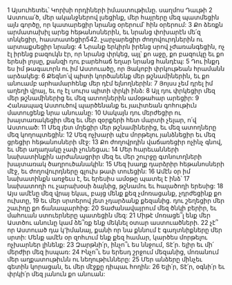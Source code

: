 1 Այսուհետեւ՝ Կորխի որդիների իմաստութիւնը. սաղմոս Դաւթի
2 Աստուա՛ծ, մեր ականջներով լսեցինք,
մեր հայրերը մեզ պատմեցին այն գործը,
որ կատարեցիր նրանց օրերում՝ հին օրերում:
3 Քո ձեռքն արմատախիլ արեց հեթանոսներին, եւ նրանց փոխարէն մե՛զ տնկեցիր, հաստատեցիր542.
չարչարեցիր ժողովուրդներին ու արտաքսեցիր նրանց:
4 Նրանք երկիրն իրենց սրով չժառանգեցին,
ոչ էլ իրենց բազուկն էր, որ նրանց փրկեց,
այլ՝ քո աջը, քո բազուկը եւ քո երեսի լոյսը,
քանզի դու բարեհաճ եղար նրանց հանդէպ:
5 Դու ինքդ ես իմ թագաւորն ու իմ Աստուածը,
որ Յակոբի փրկութեան հրամանն արձակեց:
6 Քեզնո՛վ պիտի կործանենք մեր թշնամիներին,
եւ քո անուամբ արհամարհենք մեր դէմ ելնողներին:
7 Յոյսս չեմ դրել իմ աղեղի վրայ,
եւ ոչ էլ սուրս պիտի փրկի ինձ:
8 Այլ դու փրկեցիր մեզ մեր թշնամիներից
եւ մեզ ատողներին ամօթահար արեցիր:
9 Հանապազ Աստուծով պարծենանք
եւ յաւիտեան գոհութիւն մատուցենք նրա անուանը:
10 Սակայն դու մերժեցիր ու խայտառակեցիր մեզ
եւ մեր զօրքերի հետ մարտի չելար, ո՛վ Աստուած:
11 Մեզ յետ մղեցիր մեր թշնամիներից,
եւ մեզ ատողները մեզ կողոպտեցին:
12 Մեզ ոչխարի պէս մորթելու յանձնեցիր
եւ մեզ ցրեցիր հեթանոսների մէջ:
13 Քո ժողովրդին վաճառեցիր ոչինչ գնով,
եւ մեր աղաղակը չափ չունեցաւ:
14 Մեր հարեւանների նախատինքին արժանացրիր մեզ
եւ մեր շուրջը գտնուողների խայտառակ ծաղրուծանակին:
15 Մեզ խաղք դարձրիր հեթանոսների մէջ,
եւ ժողովուրդները գլուխ թափ տուեցին:
16 Ամէն օր իմ նախատինքն առջեւս է,
եւ երեսիս ամօթը պատել է ինձ՝
17 նախատողի ու չարախօսի ձայնից,
թշնամու եւ հալածողի երեսից:
18 Այս ամէնը մեզ վրայ եկաւ,
բայց մենք քեզ չմոռացանք,
չդրժեցինք քո ուխտը,
19 եւ մեր սրտերով յետ չդարձանք քեզանից.
դու շեղեցիր մեր շաւիղը քո ճանապարհից:
20 Տաժանավայրում մեզ ծնկի բերիր,
եւ մահուան ստուերները պատեցին մեզ:
21 Միթէ մոռացե՞լ ենք մեր Աստծու անունը
կամ ձե՞ռք ենք մեկնել օտար աստուածների.
22 չէ՞ որ Աստուած դա կ՚իմանայ,
քանի որ նա քննում է գաղտնիքները մեր սրտի:
Մենք ամէն օր զոհւում ենք քեզ համար,
կարծես մորթելու ոչխարներ լինենք:
23 Զարթնի՛ր, ինչո՞ւ ես ննջում, Տէ՛ր.
ելիր եւ մի՛ մերժիր մեզ իսպառ:
24 Ինչո՞ւ ես երեսդ շրջում մեզանից,
մոռանում մեր աղքատութիւնն ու նեղութիւնները:
25 Մեր անձերը մինչեւ գետին կորացան,
եւ մեր մէջքը դիպաւ հողին:
26 Ելի՛ր, Տէ՛ր, օգնի՛ր
եւ փրկի՛ր մեզ յանուն քո անուան:
